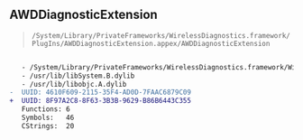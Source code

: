 ## AWDDiagnosticExtension

> `/System/Library/PrivateFrameworks/WirelessDiagnostics.framework/PlugIns/AWDDiagnosticExtension.appex/AWDDiagnosticExtension`

```diff

   - /System/Library/PrivateFrameworks/WirelessDiagnostics.framework/WirelessDiagnostics
   - /usr/lib/libSystem.B.dylib
   - /usr/lib/libobjc.A.dylib
-  UUID: 4610F609-2115-35F4-AD0D-7FAAC6879C09
+  UUID: 8F97A2C8-8F63-3B3B-9629-B86B6443C355
   Functions: 6
   Symbols:   46
   CStrings:  20

```
